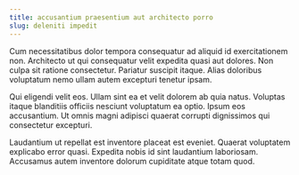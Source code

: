 ```yaml
---
title: accusantium praesentium aut architecto porro
slug: deleniti impedit
---
```


Cum necessitatibus dolor tempora consequatur ad aliquid id exercitationem non. Architecto ut qui consequatur velit expedita quasi aut dolores. Non culpa sit ratione consectetur. Pariatur suscipit itaque. Alias doloribus voluptatum nemo ullam autem excepturi tenetur ipsam.

Qui eligendi velit eos. Ullam sint ea et velit dolorem ab quia natus. Voluptas itaque blanditiis officiis nesciunt voluptatum ea optio. Ipsum eos accusantium. Ut omnis magni adipisci quaerat corrupti dignissimos qui consectetur excepturi.

Laudantium ut repellat est inventore placeat est eveniet. Quaerat voluptatem explicabo error quasi. Expedita nobis id sint laudantium laboriosam. Accusamus autem inventore dolorum cupiditate atque totam quod.

